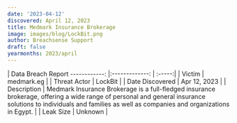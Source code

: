 ```yaml
---
date: '2023-04-12'
discovered: April 12, 2023
title: Medmark Insurance Brokerage
image: images/blog/LockBit.png
author: Breachsense Support
draft: false
yearmonths: 2023/april
---
```



| Data Breach Report
------------:     |:-------------:    | :-----:|
| Victim      | medmark.eg      | 
| Threat Actor      | LockBit      | 
| Date Discovered      | Apr 12, 2023      | 
| Description      | Medmark Insurance Brokerage is a full-fledged insurance brokerage, offering a wide range of personal and general insurance solutions to individuals and families as well as companies and organizations in Egypt.       | 
| Leak Size      | Unknown      | 

